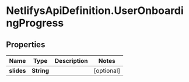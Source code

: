 # NetlifysApiDefinition.UserOnboardingProgress

## Properties
Name | Type | Description | Notes
------------ | ------------- | ------------- | -------------
**slides** | **String** |  | [optional] 


